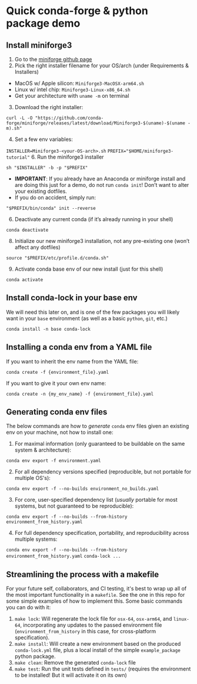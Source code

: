 # Quick conda-forge & python package demo

## Install miniforge3
1. Go to the [miniforge github page](https://github.com/conda-forge/miniforge)
2. Pick the right installer filename for your OS/arch (under Requirements & Installers)
- MacOS w/ Apple silicon: `Miniforge3-MacOSX-arm64.sh`
- Linux w/ intel chip: `Miniforge3-Linux-x86_64.sh`
- Get your architecture with `uname -m` on terminal
3. Download the right installer:
  
`curl -L -O "https://github.com/conda-forge/miniforge/releases/latest/download/Miniforge3-$(uname)-$(uname -m).sh"`

4. Set a few env variables:

`INSTALLER=Miniforge3-<your-OS-arch>.sh`
`PREFIX="$HOME/miniforge3-tutorial"`
6. Run the miniforge3 installer

`sh "$INSTALLER" -b -p "$PREFIX"`

- **IMPORTANT**: If you already have an Anaconda or miniforge install and are doing this just for a demo, do not run `conda init`! Don’t want to alter your existing dotfiles.
- If you do on accident, simply run:

`"$PREFIX/bin/conda" init --reverse`

6. Deactivate any current conda  (if it’s already running in your shell)

`conda deactivate`

8. Initialize our new miniforge3 installation, not any pre-existing one (won’t affect any dotfiles)

`source "$PREFIX/etc/profile.d/conda.sh"`

9. Activate conda base env of our new install (just for this shell)

`conda activate`

## Install conda-lock in your base env

We will need this later on, and is one of the few packages you will likely want in your `base` environment (as well as a basic `python`, `git`, etc.)

`conda install -n base conda-lock`

## Installing a conda env from a YAML file

If you want to inherit the env name from the YAML file:

`conda create -f {environment_file}.yaml`

If you want to give it your own env name:

`conda create -n {my_env_name} -f {environment_file}.yaml`

## Generating conda env files

The below commands are how to *generate* `conda` env files given an existing env on your machine, not how to install one:

1. For maximal information (only guaranteed to be buildable on the same system & architecture):

`conda env export -f environment.yaml`

2. For all dependency versions specified (reproducible, but not portable for multiple OS's):

`conda env export -f --no-builds environment_no_builds.yaml`

3. For core, user-specified dependency list (*usually* portable for most systems, but not guaranteed to be reproducible):

`conda env export -f --no-builds --from-history environment_from_history.yaml`

4. For full dependency specification, portability, and reproducibility across multiple systems:
   
`conda env export -f --no-builds --from-history environment_from_history.yaml`
`conda-lock ...`

## Streamlining the process with a makefile

For your future self, collaborators, and CI testing, it's best to wrap up all of the most important functionality in a `makefile`. See the one in this repo for some simple examples of how to implement this. Some basic commands you can do with it:

1. `make lock`: Will regenerate the lock file for `osx-64`, `osx-arm64`, and `linux-64`, incorporating any updates to the passed environment file (`environment_from_history` in this case, for cross-platform specification).
2. `make install`: Will create a new environment based on the produced `conda-lock.yml` file, plus a local install of the simple `example_package` python package.
3. `make clean`: Remove the generated `conda-lock` file
4. `make test`: Run the unit tests defined in `tests/` (requires the environment to be installed! But it will activate it on its own)


